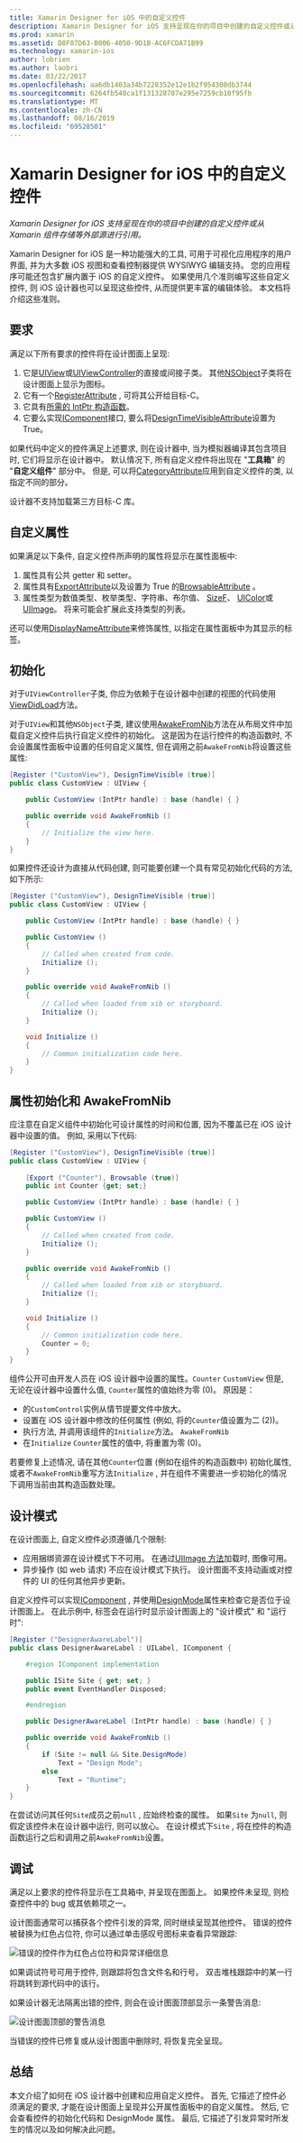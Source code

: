 ```yaml
---
title: Xamarin Designer for iOS 中的自定义控件
description: Xamarin Designer for iOS 支持呈现在你的项目中创建的自定义控件或从 Xamarin 组件存储等外部源进行引用。
ms.prod: xamarin
ms.assetid: D8F07D63-B006-4050-9D1B-AC6FCDA71B99
ms.technology: xamarin-ios
author: lobrien
ms.author: laobri
ms.date: 03/22/2017
ms.openlocfilehash: aa6db1403a34b7228352e12e1b2f954308db3744
ms.sourcegitcommit: 6264fb540ca1f131328707e295e7259cb10f95fb
ms.translationtype: MT
ms.contentlocale: zh-CN
ms.lasthandoff: 08/16/2019
ms.locfileid: "69528501"
---
```

# <a name="custom-controls-in-the-xamarin-designer-for-ios"></a>Xamarin Designer for iOS 中的自定义控件

_Xamarin Designer for iOS 支持呈现在你的项目中创建的自定义控件或从 Xamarin 组件存储等外部源进行引用。_

Xamarin Designer for iOS 是一种功能强大的工具, 可用于可视化应用程序的用户界面, 并为大多数 iOS 视图和查看控制器提供 WYSIWYG 编辑支持。 您的应用程序可能还包含扩展内置于 iOS 的自定义控件。 如果使用几个准则编写这些自定义控件, 则 iOS 设计器也可以呈现这些控件, 从而提供更丰富的编辑体验。 本文档将介绍这些准则。

## <a name="requirements"></a>要求

满足以下所有要求的控件将在设计图面上呈现:

1. 它是[UIView](xref:UIKit.UIView)或[UIViewController](xref:UIKit.UIViewController)的直接或间接子类。 其他[NSObject](xref:Foundation.NSObject)子类将在设计图面上显示为图标。
2. 它有一个[RegisterAttribute](xref:Foundation.RegisterAttribute) , 可将其公开给目标-C。
3. 它具有[所需的 IntPtr 构造函数](~/ios/internals/api-design/index.md)。
4. 它要么实现[IComponent](xref:System.ComponentModel.IComponent)接口, 要么将[DesignTimeVisibleAttribute](xref:System.ComponentModel.DesignTimeVisibleAttribute)设置为 True。

如果代码中定义的控件满足上述要求, 则在设计器中, 当为模拟器编译其包含项目时, 它们将显示在设计器中。 默认情况下, 所有自定义控件将出现在 "**工具箱**" 的 "**自定义组件**" 部分中。 但是, 可以将[CategoryAttribute](xref:System.ComponentModel.CategoryAttribute)应用到自定义控件的类, 以指定不同的部分。

设计器不支持加载第三方目标-C 库。

## <a name="custom-properties"></a>自定义属性

如果满足以下条件, 自定义控件所声明的属性将显示在属性面板中:

1. 属性具有公共 getter 和 setter。
1. 属性具有[ExportAttribute](xref:Foundation.ExportAttribute)以及设置为 True 的[BrowsableAttribute](xref:System.ComponentModel.BrowsableAttribute) 。
1. 属性类型为数值类型、枚举类型、字符串、布尔值、 [SizeF](xref:System.Drawing.SizeF)、 [UIColor](xref:UIKit.UIColor)或[UIImage](xref:UIKit.UIImage)。 将来可能会扩展此支持类型的列表。


还可以使用[DisplayNameAttribute](xref:System.ComponentModel.DisplayNameAttribute)来修饰属性, 以指定在属性面板中为其显示的标签。

## <a name="initialization"></a>初始化

对于`UIViewController`子类, 你应为依赖于在设计器中创建的视图的代码使用[ViewDidLoad](xref:UIKit.UIViewController.ViewDidLoad)方法。

对于`UIView`和其他`NSObject`子类, 建议使用[AwakeFromNib](xref:Foundation.NSObject.AwakeFromNib)方法在从布局文件中加载自定义控件后执行自定义控件的初始化。 这是因为在运行控件的构造函数时, 不会设置属性面板中设置的任何自定义属性, 但在调用之前`AwakeFromNib`将设置这些属性:


```csharp
[Register ("CustomView"), DesignTimeVisible (true)]
public class CustomView : UIView {

    public CustomView (IntPtr handle) : base (handle) { }

    public override void AwakeFromNib ()
    {
        // Initialize the view here.
    }
}
```

如果控件还设计为直接从代码创建, 则可能要创建一个具有常见初始化代码的方法, 如下所示:

```csharp
[Register ("CustomView"), DesignTimeVisible (true)]
public class CustomView : UIView {

    public CustomView (IntPtr handle) : base (handle) { }

    public CustomView ()
    {
        // Called when created from code.
        Initialize ();
    }

    public override void AwakeFromNib ()
    {
        // Called when loaded from xib or storyboard.
        Initialize ();
    }

    void Initialize ()
    {
        // Common initialization code here.
    }
}
```

## <a name="property-initialization-and-awakefromnib"></a>属性初始化和 AwakeFromNib

应注意在自定义组件中初始化可设计属性的时间和位置, 因为不覆盖已在 iOS 设计器中设置的值。 例如, 采用以下代码:

```csharp
[Register ("CustomView"), DesignTimeVisible (true)]
public class CustomView : UIView {
    
    [Export ("Counter"), Browsable (true)]
    public int Counter {get; set;}

    public CustomView (IntPtr handle) : base (handle) { }

    public CustomView ()
    {
        // Called when created from code.
        Initialize ();
    }

    public override void AwakeFromNib ()
    {
        // Called when loaded from xib or storyboard.
        Initialize ();
    }

    void Initialize ()
    {
        // Common initialization code here.
        Counter = 0;
    }
}
```

组件公开可由开发人员在 iOS 设计器中设置的属性。`Counter` `CustomView` 但是, 无论在设计器中设置什么值, `Counter`属性的值始终为零 (0)。 原因是：

- 的`CustomControl`实例从情节提要文件中放大。
- 设置在 iOS 设计器中修改的任何属性 (例如, 将的`Counter`值设置为二 (2))。
- 执行方法, 并调用该组件的`Initialize`方法。 `AwakeFromNib`
- 在`Initialize` `Counter`属性的值中, 将重置为零 (0)。


若要修复上述情况, 请在其他`Counter`位置 (例如在组件的构造函数中) 初始化属性, 或者不`AwakeFromNib`重写方法`Initialize` , 并在组件不需要进一步初始化的情况下调用当前由其构造函数处理。

## <a name="design-mode"></a>设计模式

在设计图面上, 自定义控件必须遵循几个限制:

- 应用捆绑资源在设计模式下不可用。 在通过[UIImage 方法](xref:UIKit.UIImage)加载时, 图像可用。
- 异步操作 (如 web 请求) 不应在设计模式下执行。 设计图面不支持动画或对控件的 UI 的任何其他异步更新。


自定义控件可以实现[IComponent](xref:System.ComponentModel.IComponent) , 并使用[DesignMode](xref:System.ComponentModel.ISite.DesignMode)属性来检查它是否位于设计图面上。 在此示例中, 标签会在运行时显示设计图面上的 "设计模式" 和 "运行时":

```csharp
[Register ("DesignerAwareLabel")]
public class DesignerAwareLabel : UILabel, IComponent {

    #region IComponent implementation

    public ISite Site { get; set; }
    public event EventHandler Disposed;

    #endregion

    public DesignerAwareLabel (IntPtr handle) : base (handle) { }

    public override void AwakeFromNib ()
    {
        if (Site != null && Site.DesignMode)
            Text = "Design Mode";
        else
            Text = "Runtime";
    }
}
```

在尝试访问其任何`Site`成员之前`null` , 应始终检查的属性。 如果`Site` 为`null`, 则假定该控件未在设计器中运行, 则可以放心。
在设计模式下`Site` , 将在控件的构造函数运行之后和调用之前`AwakeFromNib`设置。

## <a name="debugging"></a>调试

满足以上要求的控件将显示在工具箱中, 并呈现在图面上。
如果控件未呈现, 则检查控件中的 bug 或其依赖项之一。

设计图面通常可以捕获各个控件引发的异常, 同时继续呈现其他控件。 错误的控件被替换为红色占位符, 你可以通过单击感叹号图标来查看异常跟踪:

 ![](ios-designable-controls-overview-images/exception-box.png "错误的控件作为红色占位符和异常详细信息")

如果调试符号可用于控件, 则跟踪将包含文件名和行号。 双击堆栈跟踪中的某一行将跳转到源代码中的该行。

如果设计器无法隔离出错的控件, 则会在设计图面顶部显示一条警告消息:

 ![](ios-designable-controls-overview-images/info-bar.png "设计图面顶部的警告消息")

当错误的控件已修复或从设计图面中删除时, 将恢复完全呈现。

## <a name="summary"></a>总结

本文介绍了如何在 iOS 设计器中创建和应用自定义控件。 首先, 它描述了控件必须满足的要求, 才能在设计图面上呈现并公开属性面板中的自定义属性。 然后, 它会查看控件的初始化代码和 DesignMode 属性。 最后, 它描述了引发异常时所发生的情况以及如何解决此问题。
